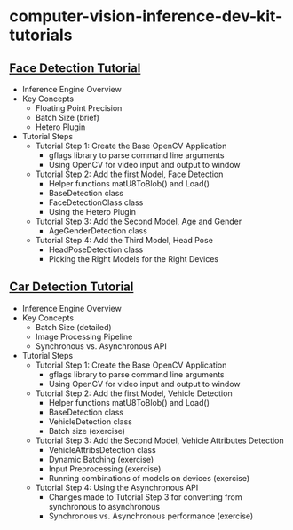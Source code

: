 # computer-vision-inference-dev-kit-tutorials

## [Face Detection Tutorial](face_detection_tutorial/Readme.md)
- Inference Engine Overview
- Key Concepts
  + Floating Point Precision
  + Batch Size (brief)
  + Hetero Plugin
- Tutorial Steps
  + Tutorial Step 1: Create the Base OpenCV Application
    + gflags library to parse command line arguments
    + Using OpenCV for video input and output to window
  + Tutorial Step 2: Add the first Model, Face Detection
    + Helper functions matU8ToBlob() and Load()
    + BaseDetection class
    + FaceDetectionClass class
    + Using the Hetero Plugin
  + Tutorial Step 3: Add the Second Model, Age and Gender
    + AgeGenderDetection class
  + Tutorial Step 4: Add the Third Model, Head Pose 
    + HeadPoseDetection class
    + Picking the Right Models for the Right Devices 

## [Car Detection Tutorial](car_detection_tutorial/Readme.md)
- Inference Engine Overview
- Key Concepts
  + Batch Size (detailed)
  + Image Processing Pipeline
  + Synchronous vs. Asynchronous API
- Tutorial Steps
  + Tutorial Step 1: Create the Base OpenCV Application
    + gflags library to parse command line arguments
    + Using OpenCV for video input and output to window
  + Tutorial Step 2: Add the first Model, Vehicle Detection
    + Helper functions matU8ToBlob() and Load()
    + BaseDetection class
    + VehicleDetection class
    + Batch size (exercise)
  + Tutorial Step 3: Add the Second Model, Vehicle Attributes Detection
    + VehicleAttribsDetection class 
    + Dynamic Batching (exercise)
    + Input Preprocessing (exercise)
    + Running combinations of models on devices (exercise)
  + Tutorial Step 4: Using the Asynchronous API
    + Changes made to Tutorial Step 3 for converting from synchronous to asynchronous
    + Synchronous vs. Asynchronous performance (exercise)